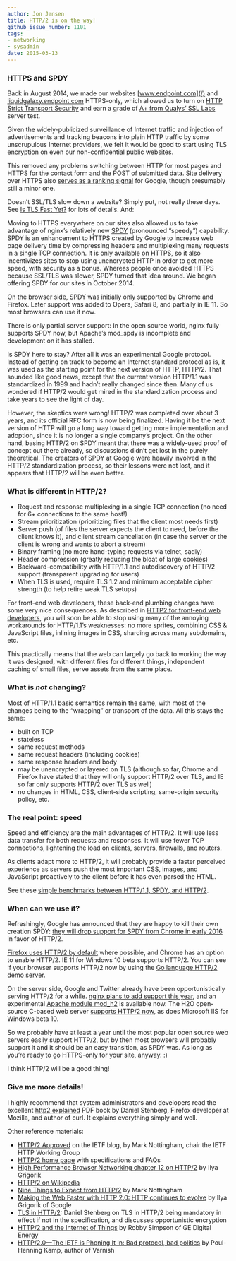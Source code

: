 ```yaml
---
author: Jon Jensen
title: HTTP/2 is on the way!
github_issue_number: 1101
tags:
- networking
- sysadmin
date: 2015-03-13
---
```


### HTTPS and SPDY

Back in August 2014, we made our websites [www.endpoint.com](/) and [liquidgalaxy.endpoint.com](https://liquidgalaxy.endpoint.com/) HTTPS-only, which allowed us to turn on [HTTP Strict Transport Security](https://en.wikipedia.org/wiki/HTTP_Strict_Transport_Security) and earn a grade of [A+ from Qualys’ SSL Labs](https://www.ssllabs.com/ssltest/analyze.html?d=endpoint.com&latest) server test.

Given the widely-publicized surveillance of Internet traffic and injection of advertisements and tracking beacons into plain HTTP traffic by some unscrupulous Internet providers, we felt it would be good to start using TLS encryption on even our non-confidential public websites.

This removed any problems switching between HTTP for most pages and HTTPS for the contact form and the POST of submitted data. Site delivery over HTTPS also [serves as a ranking signal](https://webmasters.googleblog.com/2014/08/https-as-ranking-signal.html) for Google, though presumably still a minor one.

Doesn’t SSL/TLS slow down a website? Simply put, not really these days. See [Is TLS Fast Yet?](https://istlsfastyet.com/) for lots of details. And:

Moving to HTTPS everywhere on our sites also allowed us to take advantage of nginx’s relatively new [SPDY](https://en.wikipedia.org/wiki/SPDY) (pronounced “speedy”) capability. SPDY is an enhancement to HTTPS created by Google to increase web page delivery time by compressing headers and multiplexing many requests in a single TCP connection. It is only available on HTTPS, so it also incentivizes sites to stop using unencrypted HTTP in order to get more speed, with security as a bonus. Whereas people once avoided HTTPS because SSL/TLS was slower, SPDY turned that idea around. We began offering SPDY for our sites in October 2014.

On the browser side, SPDY was initially only supported by Chrome and Firefox. Later support was added to Opera, Safari 8, and partially in IE 11. So most browsers can use it now.

There is only partial server support: In the open source world, nginx fully supports SPDY now, but Apache’s mod_spdy is incomplete and development on it has stalled.

Is SPDY here to stay? After all it was an experimental Google protocol. Instead of getting on track to become an Internet standard protocol as is, it was used as the starting point for the next version of HTTP, HTTP/2. That sounded like good news, except that the current version HTTP/1.1 was standardized in 1999 and hadn’t really changed since then. Many of us wondered if HTTP/2 would get mired in the standardization process and take years to see the light of day.

However, the skeptics were wrong! HTTP/2 was completed over about 3 years, and its official RFC form is now being finalized. Having it be the next version of HTTP will go a long way toward getting more implementation and adoption, since it is no longer a single company’s project. On the other hand, basing HTTP/2 on SPDY meant that there was a widely-used proof of concept out there already, so discussions didn’t get lost in the purely theoretical. The creators of SPDY at Google were heavily involved in the HTTP/2 standardization process, so their lessons were not lost, and it appears that HTTP/2 will be even better.

### What is different in HTTP/2?

- Request and response multiplexing in a single TCP connection (no need for 6+ connections to the same host!)
- Stream prioritization (prioritizing files that the client most needs first)
- Server push (of files the server expects the client to need, before the client knows it), and client stream cancellation (in case the server or the client is wrong and wants to abort a stream)
- Binary framing (no more hand-typing requests via telnet, sadly)
- Header compression (greatly reducing the bloat of large cookies)
- Backward-compatibility with HTTP/1.1 and autodiscovery of HTTP/2 support (transparent upgrading for users)
- When TLS is used, require TLS 1.2 and minimum acceptable cipher strength (to help retire weak TLS setups)

For front-end web developers, these back-end plumbing changes have some very nice consequences. As described in [HTTP2 for front-end web developers](https://mattwilcox.net/web-development/http2-for-front-end-web-developers), you will soon be able to stop using many of the annoying workarounds for HTTP/1.1’s weaknesses: no more sprites, combining CSS & JavaScript files, inlining images in CSS, sharding across many subdomains, etc.

This practically means that the web can largely go back to working the way it was designed, with different files for different things, independent caching of small files, serve assets from the same place.

### What is *not* changing?

Most of HTTP/1.1 basic semantics remain the same, with most of the changes being to the “wrapping” or transport of the data. All this stays the same:

- built on TCP
- stateless
- same request methods
- same request headers (including cookies)
- same response headers and body
- may be unencrypted or layered on TLS (although so far, Chrome and Firefox have stated that they will only support HTTP/2 over TLS, and IE so far only supports HTTP/2 over TLS as well)
- no changes in HTML, CSS, client-side scripting, same-origin security policy, etc.

### The real point: speed

Speed and efficiency are the main advantages of HTTP/2. It will use less data transfer for both requests and responses. It will use fewer TCP connections, lightening the load on clients, servers, firewalls, and routers.

As clients adapt more to HTTP/2, it will probably provide a faster perceived experience as servers push the most important CSS, images, and JavaScript proactively to the client before it has even parsed the HTML.

See these [simple benchmarks between HTTP/1.1, SPDY, and HTTP/2](https://blog.httpwatch.com/2015/01/16/a-simple-performance-comparison-of-https-spdy-and-http2/).

### When can we use it?

Refreshingly, Google has announced that they are happy to kill their own creation SPDY: [they will drop support for SPDY from Chrome in early 2016](https://blog.chromium.org/2016/02/transitioning-from-spdy-to-http2.html) in favor of HTTP/2.

[Firefox uses HTTP/2 by default](http://bitsup.blogspot.com/2015/02/http2-is-live-in-firefox.html) where possible, and Chrome has an option to enable HTTP/2. IE 11 for Windows 10 beta supports HTTP/2. You can see if your browser supports HTTP/2 now by using the [Go language HTTP/2 demo server](https://http2.golang.org/).

On the server side, Google and Twitter already have been opportunistically serving HTTP/2 for a while. [nginx plans to add support this year](https://nginx.com/blog/how-nginx-plans-to-support-http2/), and an experimental [Apache module mod_h2](https://icing.github.io/mod_h2/) is available now. The H2O open-source C-based web server [supports HTTP/2 now](http://blog.kazuhooku.com/2015/02/h2o-new-http-server-goes-version-100-as.html), as does Microsoft IIS for Windows beta 10.

So we probably have at least a year until the most popular open source web servers easily support HTTP/2, but by then most browsers will probably support it and it should be an easy transition, as SPDY was. As long as you’re ready to go HTTPS-only for your site, anyway. :)

I think HTTP/2 will be a good thing!

### Give me more details!

I highly recommend that system administrators and developers read the excellent [http2 explained](https://daniel.haxx.se/http2/) PDF book by Daniel Stenberg, Firefox developer at Mozilla, and author of curl. It explains everything simply and well.

Other reference materials:

- [HTTP/2 Approved](https://www.ietf.org/blog/2015/02/http2-approved/) on the IETF blog, by Mark Nottingham, chair the IETF HTTP Working Group
- [HTTP/2 home page](https://http2.github.io/) with specifications and FAQs
- [High Performance Browser Networking chapter 12 on HTTP/2](http://chimera.labs.oreilly.com/books/1230000000545/ch12.html) by Ilya Grigorik
- [HTTP/2 on Wikipedia](https://en.wikipedia.org/wiki/HTTP/2)
- [Nine Things to Expect from HTTP/2](https://www.mnot.net/blog/2014/01/30/http2_expectations) by Mark Nottingham
- [Making the Web Faster with HTTP 2.0: HTTP continues to evolve](http://queue.acm.org/detail.cfm?id=2555617) by Ilya Grigorik of Google
- [TLS in HTTP/2](https://daniel.haxx.se/blog/2015/03/06/tls-in-http2/): Daniel Stenberg on TLS in HTTP/2 being mandatory in effect if not in the specification, and discusses opportunistic encryption
- [HTTP/2 and the Internet of Things](http://robbysimpson.com/2015/01/26/http2-and-the-internet-of-things/) by Robby Simpson of GE Digital Energy
- [HTTP/2.0—​The IETF is Phoning It In: Bad protocol, bad politics](http://queue.acm.org/detail.cfm?id=2716278) by Poul-Henning Kamp, author of Varnish
